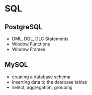 # SQL

## PostgreSQL
- DML, DDL, DLC Statements
- Window Functions
- Window Frames

## MySQL
- creating a database schema
- inserting data to the database tables
- select, aggregation, grouping
